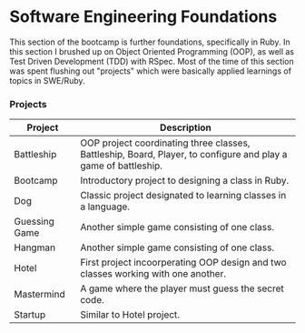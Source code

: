 # Software Engineering Foundations
This section of the bootcamp is further foundations, specifically in Ruby. In this section I brushed up on Object Oriented Programming (OOP), as well as Test Driven Development (TDD) with RSpec. Most of the time of this section was spent flushing out "projects" which were basically applied learnings of topics in SWE/Ruby.

### Projects

| Project | Description |
| --- | --- |
| Battleship | OOP project coordinating three classes, Battleship, Board, Player, to configure and play a game of battleship.|
| Bootcamp | Introductory project to designing a class in Ruby.|
| Dog | Classic project designated to learning classes in a language.|
| Guessing Game |  Another simple game consisting of one class. |
| Hangman | Another simple game consisting of one class. |
| Hotel | First project incoorperating OOP design and two classes working with one another. |
| Mastermind | A game where the player must guess the secret code. |
| Startup | Similar to Hotel project. |

